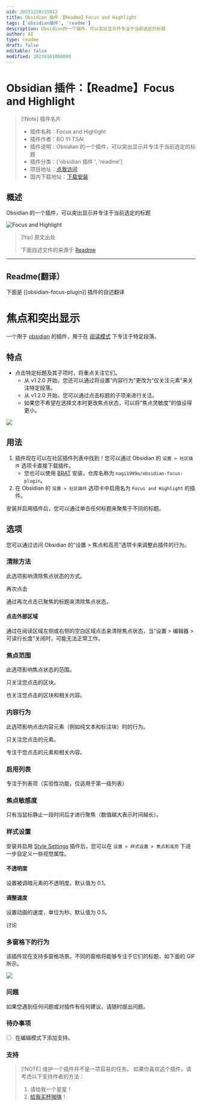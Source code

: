 ```yaml
---
uid: 20231220115812
title: Obsidian 插件：【Readme】Focus and Highlight
tags: ['obsidian插件', 'readme']
description: Obsidian的一个插件，可以突出显示并专注于当前选定的标题
author: AI
type: readme
draft: false
editable: false
modified: 20230101000000
---
```


# Obsidian 插件：【Readme】Focus and Highlight

> [!Note] 插件名片
> - 插件名称：Focus and Highlight
> - 插件作者：BO YI TSAI
> - 插件说明：Obsidian 的一个插件，可以突出显示并专注于当前选定的标题
> - 插件分类：['obsidian 插件 ', 'readme']
> - 项目地址：[点我访问](https://github.com/nagi1999a/obsidian-focus-plugin)
> - 国内下载地址：[下载安装](https://pkmer.cn/products/plugin/pluginMarket/?obsidian-focus-plugin)

## 概述

Obsidian 的一个插件，可以突出显示并专注于当前选定的标题

![Focus and Highlight](https://cdn.pkmer.cn/covers/obsidian-focus-plugin_new.gif)

> [!tip] 原文出处
>
>下面自述文件的来源于 [Readme](https://ghproxy.net/https://raw.githubusercontent.com/nagi1999a/obsidian-focus-plugin/master/README.md)

---

## Readme(翻译）

下面是 [[obsidian-focus-plugin]] 插件的自述翻译

# 焦点和突出显示

一个用于 [obsidian](https://obsidian.md/) 的插件，用于在 [阅读模式](https://help.obsidian.md/How+to/Read+and+edit+modes) 下专注于特定段落。

## 特点

- 点击特定标题及其子项时，将重点关注它们。
    - 从 v1.2.0 开始，您还可以通过将设置“内容行为”更改为“仅关注元素”来关注特定段落。
    - 从 v1.2.0 开始，您可以通过点击标题的子项来进行关注。
    - 如果您不希望在选择文本时更改焦点状态，可以将“焦点灵敏度”的值设得更小。

![](https://cdn.pkmer.cn/covers/obsidian-focus-plugin_2_0.gif)

## 用法

1. 插件现在可以在社区插件列表中找到！您可以通过 Obsidian 的 `设置 > 社区插件` 选项卡直接下载插件。
    - 您也可以使用 [BRAT](https://github.com/TfTHacker/obsidian42-brat) 安装，仓库名称为 `nagi1999a/obsidian-focus-plugin`。
2. 在 Obsidian 的 `设置 > 社区插件` 选项卡中启用名为 `Focus and Highlight` 的插件。

安装并启用插件后，您可以通过单击任何标题来聚焦于不同的标题。

## 选项

您可以通过访问 Obsidian 的“设置 > 焦点和高亮”选项卡来调整此插件的行为。

### 清除方法

此选项影响清除焦点状态的方式。

再次点击

通过再次点击已聚焦的标题来清除焦点状态。

#### 点击外部区域

通过在阅读区域左侧或右侧的空白区域点击来清除焦点状态，当“设置 > 编辑器 > 可读行长度”关闭时，可能无法正常工作。

### 焦点范围

此选项影响焦点状态的范围。

只关注您点击的区块。

也关注您点击的区块和相关内容。

### 内容行为

此选项影响点击内容元素（例如纯文本和标注块）时的行为。

只关注您点击的元素。

专注于您点击的元素和相关内容。

### 启用列表

专注于列表项（实验性功能，仅适用于第一级列表）

### 焦点敏感度

只有当鼠标静止一段时间后才进行聚焦（数值越大表示时间越长）。

### 样式设置

安装并启用 [Style Settings](https://github.com/mgmeyers/obsidian-style-settings) 插件后，您可以在 `设置 > 样式设置 > 焦点和高亮` 下进一步自定义一些视觉属性。

#### 不透明度

设置被调暗元素的不透明度。默认值为 0.1。

#### 调整速度

设置动画的速度，单位为秒。默认值为 0.5。

讨论

### 多窗格下的行为

该插件现在支持多窗格场景。不同的窗格将能够专注于它们的标题，如下面的 GIF 所示。

![](https://cdn.pkmer.cn/covers/obsidian-focus-plugin_2_1.gif)

### 问题

如果您遇到任何问题或对插件有任何建议，请随时提出问题。

### 待办事项

- [ ] 在编辑模式下添加支持。

### 支持

> [!NOTE] 维护一个插件并不是一项容易的任务。
> 如果你喜欢这个插件，请考虑以下支持作者的方法：
> 1. 请给我一个星星！
> 2. [给我买杯咖啡](https://www.buymeacoffee.com/nagi1999a)！